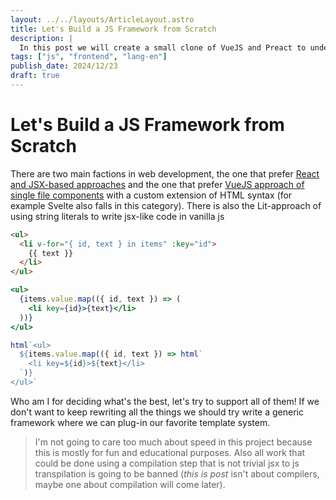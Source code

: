 ```yaml
---
layout: ../../layouts/ArticleLayout.astro
title: Let's Build a JS Framework from Scratch
description: |
  In this post we will create a small clone of VueJS and Preact to understand how they work internally.
tags: ["js", "frontend", "lang-en"]
publish_date: 2024/12/23
draft: true
---
```


# Let's Build a JS Framework from Scratch

There are two main factions in web development, the one that prefer [React and JSX-based approaches](https://legacy.reactjs.org/docs/introducing-jsx.html) and the one that prefer [VueJS approach of single file components](https://vuejs.org/guide/scaling-up/sfc.html) with a custom extension of HTML syntax (for example Svelte also falls in this category). There is also the Lit-approach of using string literals to write jsx-like code in vanilla js

<!-- prettier-ignore -->
```html
<ul>
  <li v-for="{ id, text } in items" :key="id">
    {{ text }}
  </li>
</ul>
```

```jsx
<ul>
  {items.value.map(({ id, text }) => (
    <li key={id}>{text}</li>
  ))}
</ul>
```

<!-- prettier-ignore -->
```js
html`<ul>
  ${items.value.map(({ id, text }) => html`
    <li key=${id}>${text}</li>
  `)}
</ul>`
```

Who am I for deciding what's the best, let's try to support all of them! If we don't want to keep rewriting all the things we should try write a generic framework where we can plug-in our favorite template system.

> I'm not going to care too much about speed in this project because this is mostly for fun and educational purposes. Also all work that could be done using a compilation step that is not trivial jsx to js transpilation is going to be banned (_this is post_ isn't about compilers, maybe one about compilation will come later).
